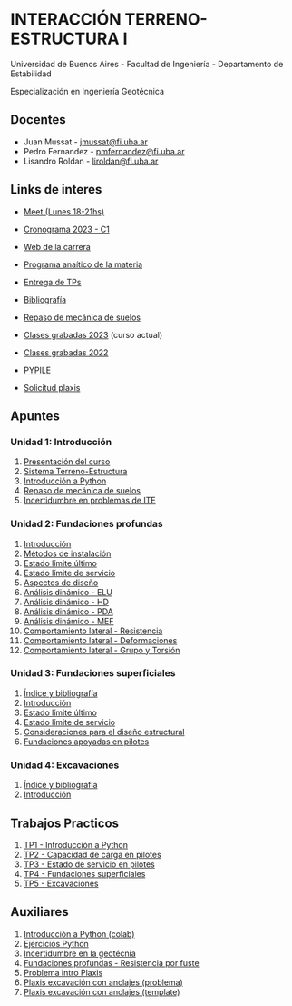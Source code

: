 # INTERACCIÓN TERRENO-ESTRUCTURA I
Universidad de Buenos Aires - Facultad de Ingeniería - Departamento de Estabilidad

Especialización en Ingeniería Geotécnica

## Docentes

* Juan Mussat - jmussat@fi.uba.ar
* Pedro Fernandez - pmfernandez@fi.uba.ar
* Lisandro Roldan - liroldan@fi.uba.ar

## Links de interes

* [Meet (Lunes 18-21hs)](https://meet.google.com/awb-ytqe-oqe)

* [Cronograma 2023 - C1](https://docs.google.com/spreadsheets/d/1rhYaUCbZ4z_ov3hhh-SxToC-97Gt-GrMrg4mnnPtKXU/edit?usp=sharing)

* [Web de la carrera](https://campus.fi.uba.ar/course/view.php?id=3350)

* [Programa anaítico de la materia](https://campus.fi.uba.ar/pluginfile.php/494028/mod_resource/content/1/Interacci%C3%B3n%20Terreno%20-%20Estructura%20I.pdf)

* [Entrega de TPs](https://forms.gle/N7VfRzV8p7VzLSNm8)

* [Bibliografía](https://drive.google.com/drive/folders/1G-GwdJjAClMhnhLl3PN4o1ekad4BwOSd?usp=sharing)

* [Repaso de mecánica de suelos](https://www.youtube.com/playlist?list=PLQX7AAuxwaHb3Mzc5YDTNqYvbgGUQq3yB)

* [Clases grabadas 2023](https://youtube.com/playlist?list=PLQX7AAuxwaHZVdZBnysGMEaogPLU3DojQ) (curso actual)

* [Clases grabadas 2022](https://www.youtube.com/playlist?list=PLQX7AAuxwaHa4hMKon7u5L6pT0TtMO3IL)

* [PYPILE](https://www.yongtechnology.com/pypile/#:~:text=PyPile%20is%20a%20lateral%20pile,sections%20and%20custom%20cross%20section.)

* [Solicitud plaxis](https://forms.gle/koKTm1nvTfd2zh696)


## Apuntes

### Unidad 1: Introducción

1. [Presentación del curso](https://github.com/roldanlisandro/Fiuba-Geotecnia-ITE1/blob/main/Apuntes/1000%20Presentaci%C3%B3n%20curso.pdf)
2. [Sistema Terreno-Estructura](https://github.com/roldanlisandro/Fiuba-Geotecnia-ITE1/blob/main/Apuntes/1001%20Sistema%20Terreno-Estructura.pdf)
3. [Introducción a Python](https://github.com/roldanlisandro/Fiuba-Geotecnia-ITE1/blob/main/Apuntes/1002%20Introducci%C3%B3n%20a%20Python.pdf)
4. [Repaso de mecánica de suelos](https://github.com/roldanlisandro/Fiuba-Geotecnia-ITE1/blob/main/Apuntes/1104%20Repaso%20mecanica%20de%20suelos.pdf)
5. [Incertidumbre en problemas de ITE](https://github.com/roldanlisandro/Fiuba-Geotecnia-ITE1/blob/main/Apuntes/1103%20La%20incertidumbre%20en%20los%20problemas%20de%20interaccion.pdf)

### Unidad 2: Fundaciones profundas
1. [Introducción](https://github.com/roldanlisandro/Fiuba-Geotecnia-ITE1/blob/main/Apuntes/1201%20Fundaciones%20profundas%20-%20Introducci%C3%B3n.pdf)
2. [Métodos de instalación](https://github.com/roldanlisandro/Fiuba-Geotecnia-ITE1/blob/main/Apuntes/1202%20Fundaciones%20profundas%20-%20Metodos%20de%20instalacion.pdf)
3. [Estado límite último](https://github.com/roldanlisandro/Fiuba-Geotecnia-ITE1/blob/main/Apuntes/1203%20Fundaciones%20profundas%20-%20ELU.pdf)
4. [Estado límite de servicio](https://github.com/roldanlisandro/Fiuba-Geotecnia-ITE1/blob/main/Apuntes/1204%20Fundaciones%20profundas%20-%20SLS.pdf)
5. [Aspectos de diseño](https://github.com/roldanlisandro/Fiuba-Geotecnia-ITE1/blob/main/Apuntes/1207%20Fundaciones%20profundas%20-%20Aspectos%20de%20dise%C3%B1o.pdf)
6. [Análisis dinámico - ELU](https://github.com/roldanlisandro/Fiuba-Geotecnia-ITE1/blob/main/Apuntes/1208%20Analisis%20dinamico%20pilotes%20-%20ELU.pdf)
7. [Análisis dinámico - HD](https://github.com/roldanlisandro/Fiuba-Geotecnia-ITE1/blob/main/Apuntes/1209%20Analisis%20dinamico%20pilotes%20-%20HD.pdf)
8. [Análisis dinámico - PDA](https://github.com/roldanlisandro/Fiuba-Geotecnia-ITE1/blob/main/Apuntes/1210%20Analisis%20dinamico%20pilotes%20-%20PDA.pdf)
9. [Análisis dinámico - MEF](https://github.com/roldanlisandro/Fiuba-Geotecnia-ITE1/blob/main/Apuntes/1211%20Analisis%20dinamico%20pilotes%20-%20MEF.pdf)
10. [Comportamiento lateral - Resistencia](https://github.com/roldanlisandro/Fiuba-Geotecnia-ITE1/blob/main/Apuntes/1212%20Comportamiento%20lateral%20de%20pilotes%20-%20Resistencia%20ultima.pdf)
11. [Comportamiento lateral - Deformaciones](https://github.com/roldanlisandro/Fiuba-Geotecnia-ITE1/blob/main/Apuntes/1213%20Comportamiento%20lateral%20de%20pilotes%20-%20Deformaciones.pdf)
12. [Comportamiento lateral - Grupo y Torsión](https://github.com/roldanlisandro/Fiuba-Geotecnia-ITE1/blob/main/Apuntes/1214%20Comportamiento%20lateral%20de%20pilotes%20-%20Grupo%20y%20Torsion.pdf)

### Unidad 3: Fundaciones superficiales
1. [Índice y bibliografía](https://github.com/roldanlisandro/Fiuba-Geotecnia-ITE1/blob/main/Apuntes/1300%20Fundaciones%20superficiales.pdf)
2. [Introducción](https://github.com/roldanlisandro/Fiuba-Geotecnia-ITE1/blob/main/Apuntes/1301%20Fundaciones%20superficiales%20-%20Introduccion.pdf)
3. [Estado límite último](https://github.com/roldanlisandro/Fiuba-Geotecnia-ITE1/blob/main/Apuntes/1302%20Fundaciones%20superficiales%20-%20ULS.pdf)
4. [Estado límite de servicio](https://github.com/roldanlisandro/Fiuba-Geotecnia-ITE1/blob/main/Apuntes/1303%20Fundaciones%20superficiales%20-%20SLS.pdf)
5. [Consideraciones para el diseño estructural](https://github.com/roldanlisandro/Fiuba-Geotecnia-ITE1/blob/main/Apuntes/1304%20Fundaciones%20superficiales%20-%20Consideraciones%20para%20el%20diseno%20estructural.pdf)
6. [Fundaciones apoyadas en pilotes](https://github.com/roldanlisandro/Fiuba-Geotecnia-ITE1/blob/main/Apuntes/1305%20Fundaciones%20superficiales%20-%20Fundaciones%20apoyadas%20en%20pilotes.pdf)

### Unidad 4: Excavaciones
1. [Índice y bibliografía](https://github.com/roldanlisandro/Fiuba-Geotecnia-ITE1/blob/main/Apuntes/1400%20Excavaciones.pdf)
2. [Introducción](https://github.com/roldanlisandro/Fiuba-Geotecnia-ITE1/blob/main/Apuntes/1401%20Excavaciones%20-%20Introduccion.pdf)

## Trabajos Practicos

1. [TP1 - Introducción a Python](https://github.com/roldanlisandro/Fiuba-Geotecnia-ITE1/blob/main/Trabajos%20Practicos/TP1%20-%20Intro%20a%20Python.ipynb)
2. [TP2 - Capacidad de carga en pilotes](https://github.com/roldanlisandro/Fiuba-Geotecnia-ITE1/blob/main/Trabajos%20Practicos/TP2%20-%20Capacidad%20de%20carga%20en%20pilotes.ipynb)
3. [TP3 - Estado de servicio en pilotes](https://github.com/roldanlisandro/Fiuba-Geotecnia-ITE1/blob/main/Trabajos%20Practicos/TP3%20-%20SLS%20-%20Pilotes.ipynb)
4. [TP4 - Fundaciones superficiales](https://github.com/roldanlisandro/Fiuba-Geotecnia-ITE1/blob/main/Trabajos%20Practicos/TP4%20-%20Fundaciones%20superficiales.ipynb)
5. [TP5 - Excavaciones](https://github.com/roldanlisandro/Fiuba-Geotecnia-ITE1/blob/main/Trabajos%20Practicos/TP5%20-%20Excavaciones.ipynb)

## Auxiliares
1. [Introducción a Python (colab)](https://github.com/roldanlisandro/Fiuba-Geotecnia-ITE1/blob/main/Auxiliares/Introduccion_a_Python.ipynb)
2. [Ejercicios Python](https://github.com/roldanlisandro/Fiuba-Geotecnia-ITE1/blob/main/Auxiliares/Ejercicios%20Python.ipynb)
3. [Incertidumbre en la geotécnia](https://github.com/roldanlisandro/Fiuba-Geotecnia-ITE1/blob/main/Auxiliares/Incertidumbre%20en%20geotecnia.ipynb)
4. [Fundaciones profundas - Resistencia por fuste](https://github.com/roldanlisandro/Fiuba-Geotecnia-ITE1/blob/main/Auxiliares/Fundaciones_profundas_Resistencia_por_fuste.ipynb)
5. [Problema intro Plaxis](https://github.com/roldanlisandro/Fiuba-Geotecnia-ITE1/blob/main/Auxiliares/1602%20Plaxis.pdf)
6. [Plaxis excavación con anclajes (problema)](https://github.com/roldanlisandro/Fiuba-Geotecnia-ITE1/blob/main/Auxiliares/Ejemplo%20plaxis%202.pdf)
7. [Plaxis excavación con anclajes (template)](https://github.com/roldanlisandro/Fiuba-Geotecnia-ITE1/blob/main/Auxiliares/excavacion_anclajes_plaxis.zip)




